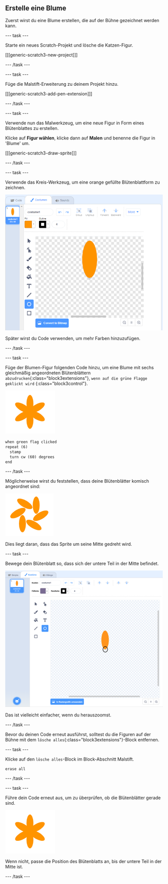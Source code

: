 ## Erstelle eine Blume

Zuerst wirst du eine Blume erstellen, die auf der Bühne gezeichnet werden kann.

\--- task \---

Starte ein neues Scratch-Projekt und lösche die Katzen-Figur.

[[[generic-scratch3-new-project]]]

\--- /task \---

\--- task \---

Füge die Malstift-Erweiterung zu deinem Projekt hinzu.

[[[generic-scratch3-add-pen-extension]]]

\--- /task \---

\--- task \---

Verwende nun das Malwerkzeug, um eine neue Figur in Form eines Blütenblattes zu erstellen.

Klicke auf **Figur wählen**, klicke dann auf **Malen** und benenne die Figur in 'Blume' um.

[[[generic-scratch3-draw-sprite]]]

\--- /task \---

\--- task \---

Verwende das Kreis-Werkzeug, um eine orange gefüllte Blütenblattform zu zeichnen.

![Bildschirmfoto](images/flower-petal.png)

Später wirst du Code verwenden, um mehr Farben hinzuzufügen.

\--- /task \---

\--- task \---

Füge der Blumen-Figur folgenden Code hinzu, um eine Blume mit sechs gleichmäßig angeordneten Blütenblättern `abzudrucken`{:class="block3extensions"}, `wenn auf die grüne Flagge geklickt wird` {:class="block3control"}.

![Bildschirmfoto](images/flower-6-straight.png)

```blocks3
when green flag clicked
repeat (6) 
  stamp
  turn cw (60) degrees
end
```

\--- /task \---

Möglicherweise wirst du feststellen, dass deine Blütenblätter komisch angeordnet sind:

![Bildschirmfoto](images/flower-6-offset.png)

Dies liegt daran, dass das Sprite um seine Mitte gedreht wird.

\--- task \---

Bewege dein Blütenblatt so, dass sich der untere Teil in der Mitte befindet.

![Bildschirmfoto](images/flower-crosshair-annotated.png)

Das ist vielleicht einfacher, wenn du herauszoomst.

\--- /task \---

Bevor du deinen Code erneut ausführst, solltest du die Figuren auf der Bühne mit dem `lösche alles`{:class="block3extensions"}-Block entfernen.

\--- task \---

Klicke auf den `lösche alles`-Block im Block-Abschnitt Malstift.

```blocks3
erase all
```

\--- /task \---

\--- task \---

Führe dein Code erneut aus, um zu überprüfen, ob die Blütenblätter gerade sind.

![Bildschirmfoto](images/flower-6-straight.png)

Wenn nicht, passe die Position des Blütenblatts an, bis der untere Teil in der Mitte ist.

\--- /task \---